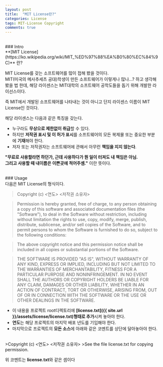 ```yaml
---
layout: post
title:  "MIT License란?"
categories: License
tags: MIT-License Copyright
comments: true
---
```

<br/>
### Intro
<br/>
**[MIT License](https://ko.wikipedia.org/wiki/MIT_%ED%97%88%EA%B0%80%EC%84%9C)** 란?

MIT License를 갖는 소프트웨어를 많이 접해 봤을 것이다.  
MIT(미국의 메사추세츠 공대)학생이 만든 소프트웨어가 이렇게나 많나...? 하고 생각해봤을 법 한데, 해당 라이센스는 MIT대학의 소프트웨어 공학도들을 돕기 위해 개발한 라이선스이다.

즉 MIT에서 개발된 소프트웨어를 나타내는 것이 아니고 단지 라이센스 이름이 MIT License인 것이다.

해당 라이센스는 다음과 같은 특징을 갖는다.
- 누구라도 **무상으로 제한없이 취급**할 수 있다.
- 하지만 **저작권 표시 및 이 허가 표시**를 소프트웨어의 모든 복제물 또는 중요한 부분에 **기재**해야 한다.
- 저자 또는 저작권자는 소프트웨어에 관해서 아무런 **책임을 지지 않는다**.

**"무료로 사용할라면 하던가, 근데 사용하다가 뭔 일이 터져도 내 책임은 아님.  
그리고 사용할 때 내이름은 이쁜곳에 적어주셈."** 이란 뜻이다.

<br/>
### Usage
<br/>
다음은 MIT License의 형식이다.

>Copyright (c) <연도> <저작권 소유자>

>Permission is hereby granted, free of charge, to any person
>obtaining a copy of this software and associated documentation
>files (the "Software"), to deal in the Software without
>restriction, including without limitation the rights to use,
>copy, modify, merge, publish, distribute, sublicense, and/or sell
>copies of the Software, and to permit persons to whom the
>Software is furnished to do so, subject to the following
>conditions:

>The above copyright notice and this permission notice shall be
>included in all copies or substantial portions of the Software.

>THE SOFTWARE IS PROVIDED "AS IS", WITHOUT WARRANTY OF ANY KIND,
>EXPRESS OR IMPLIED, INCLUDING BUT NOT LIMITED TO THE WARRANTIES
>OF MERCHANTABILITY, FITNESS FOR A PARTICULAR PURPOSE AND
>NONINFRINGEMENT. IN NO EVENT SHALL THE AUTHORS OR COPYRIGHT
>HOLDERS BE LIABLE FOR ANY CLAIM, DAMAGES OR OTHER LIABILITY,
>WHETHER IN AN ACTION OF CONTRACT, TORT OR OTHERWISE, ARISING
>FROM, OUT OF OR IN CONNECTION WITH THE SOFTWARE OR THE USE OR
>OTHER DEALINGS IN THE SOFTWARE.
  
- 이 내용을 프로젝트 root디렉토리에 **[license.txt]({{ site.url }}/assets/license/license.txt)형태로 추가**시켜 놓아야 한다.
- **연도**는 해당 프로젝트의 마지막 배포 년도를 기입해야 한다.
- 마지막으로 프로젝트의 **모든 소스**에 아래와 같은 코멘트를 상단에 달아놓아야 한다.  
<br/>
>Copyright (c) <연도> <저작권 소유자>
>See the file license.txt for copying permission.

위 코멘트는 **license.txt**와 같은 셈이다
